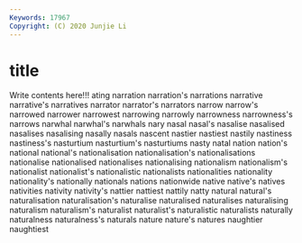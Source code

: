 ```yaml
---
Keywords: 17967
Copyright: (C) 2020 Junjie Li
---
```


# title

Write contents here!!!
ating 
narration 
narration's 
narrations 
narrative 
narrative's 
narratives
narrator 
narrator's 
narrators 
narrow 
narrow's 
narrowed 
narrower 
narrowest 
narrowing 
narrowly
narrowness 
narrowness's 
narrows 
narwhal 
narwhal's 
narwhals 
nary 
nasal 
nasal's 
nasalise
nasalised 
nasalises 
nasalising 
nasally 
nasals 
nascent 
nastier 
nastiest 
nastily 
nastiness
nastiness's 
nasturtium 
nasturtium's 
nasturtiums 
nasty 
natal 
nation 
nation's 
national 
national's
nationalisation 
nationalisation's 
nationalisations 
nationalise 
nationalised 
nationalises 
nationalising 
nationalism 
nationalism's 
nationalist
nationalist's 
nationalistic 
nationalists 
nationalities 
nationality 
nationality's 
nationally 
nationals 
nations 
nationwide
native 
native's 
natives 
nativities 
nativity 
nativity's 
nattier 
nattiest 
nattily 
natty
natural 
natural's 
naturalisation 
naturalisation's 
naturalise 
naturalised 
naturalises 
naturalising 
naturalism 
naturalism's
naturalist 
naturalist's 
naturalistic 
naturalists 
naturally 
naturalness 
naturalness's 
naturals 
nature 
nature's
natures 
naughtier 
naughtiest 
